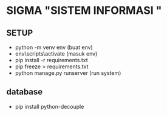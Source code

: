 # SIGMA "SISTEM INFORMASI "
## SETUP

- python -m venv env (buat env)
- env\scripts\activate (masuk env)
- pip install -r requirements.txt 
- pip freeze > requirements.txt
- python manage.py runserver (run system)

## database
- pip install python-decouple

